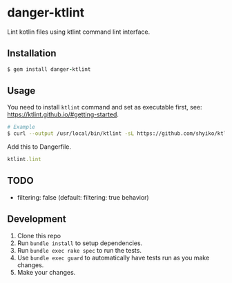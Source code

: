 # danger-ktlint

Lint kotlin files using ktlint command lint interface.

## Installation

```ruby
$ gem install danger-ktlint
```

## Usage

You need to install `ktlint` command and set as executable first, see: https://ktlint.github.io/#getting-started.

```bash
# Example
$ curl --output /usr/local/bin/ktlint -sL https://github.com/shyiko/ktlint/releases/download/$KTLINT_VERSION/ktlint && chmod a+x /usr/loca/bin/ktlint
```

Add this to Dangerfile.

```ruby
ktlint.lint
```

## TODO

- filtering: false (default: filtering: true behavior)

## Development

1. Clone this repo
2. Run `bundle install` to setup dependencies.
3. Run `bundle exec rake spec` to run the tests.
4. Use `bundle exec guard` to automatically have tests run as you make changes.
5. Make your changes.
